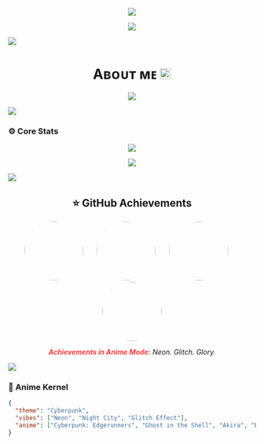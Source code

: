 <p align="center">
  <img src="https://readme-typing-svg.demolab.com?font=Caveat&weight=600&size=60&duration=3500&pause=1200&center=true&vCenter=true&width=1080&height=100&color=FF3C3C&lines=Initializing+Persona...;Loading+Cyberpunk+Shell...;Welcome+to+Neo-Tokyo" />
</p>

<p align="center">
  <img src="https://i.ibb.co/4ZBYCdmV/photo-2025-04-29-17-18-53-7498785849664864272.jpg" />
</p>


<img src="https://ezgif.com/save/ezgif-65b544968d2870.gif">

<h1 align="center">Aʙᴏᴜᴛ ᴍᴇ  <img src="https://emojis.slackmojis.com/emojis/images/1621024394/39092/cat-roll.gif?1621024394" width="22" /></h1>


<p align="center">
  <img src="https://readme-typing-svg.demolab.com?font=Caveat&weight=600&size=60&duration=3500&pause=1200&center=true&vCenter=true&width=1080&height=100&color=FF3C3C&lines=Hi!%2C+I'm+Rexy+Sama;I'm++Not+a+Developer+" />
</p>


<img src="https://ezgif.com/save/ezgif-65b544968d2870.gif">

### ⚙️ Core Stats

<p align="center">
  <img src="https://github-readme-stats.vercel.app/api?username=Anime-Weekends&show_icons=true&theme=transparent&hide_border=true&icon_color=FF3C3C&title_color=FF3C3C&text_color=FFFFFF" />
</p>

<p align="center">
  <img src="https://github-readme-streak-stats.herokuapp.com/?user=Anime-Weekends&theme=github-dark&hide_border=true&ring=FF3C3C&fire=FF3C3C&currStreakLabel=ffffff&sideLabels=FF3C3C&sideNums=FF3C3C&dates=ffffff&border=FF3C3C&stroke=FF3C3C" />
</p>


<img src="https://ezgif.com/save/ezgif-65b544968d2870.gif">

<h2 align="center">⭐ GitHub Achievements</h2>

<p align="center">
  <img src="https://i.ibb.co/PGgShfVw/photo-2025-04-29-17-45-22-7498792674367897616.jpg" width="120" style="border-radius: 50%;" />&nbsp;&nbsp;&nbsp;&nbsp;&nbsp;&nbsp;
  <img src="https://i.ibb.co/nM1fxK31/photo-2025-04-29-17-47-11-7498793142519332880.jpg" width="120" style="border-radius: 50%;" />&nbsp;&nbsp;&nbsp;&nbsp;&nbsp;&nbsp;
  <img src="https://i.ibb.co/fzHjLTXX/photo-2025-04-29-18-37-54-7498806212104814608.jpg" width="120" style="border-radius: 50%;" />&nbsp;&nbsp;&nbsp;&nbsp;&nbsp;&nbsp;
  <img src="https://i.ibb.co/S9FG3hj/photo-2025-04-29-18-34-35-7498805357406322704.jpg" width="120" style="border-radius: 50%;" />
</p>

<p align="center">
  <i><b style="color:#FF3C3C;">Achievements in Anime Mode:</b> Neon. Glitch. Glory.</i>
</p>


<img src="https://ezgif.com/save/ezgif-65b544968d2870.gif">

### 💾 Anime Kernel

```json
{
  "theme": "Cyberpunk",
  "vibes": ["Neon", "Night City", "Glitch Effect"],
  "anime": ["Cyberpunk: Edgerunners", "Ghost in the Shell", "Akira", "Blame!"]
}
